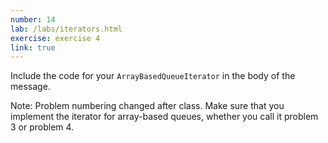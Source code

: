 ```yaml
---
number: 14
lab: /labs/iterators.html
exercise: exercise 4
link: true
---
```

Include the code for your `ArrayBasedQueueIterator` in the body of the message.

Note: Problem numbering changed after class.  Make sure that you implement
the iterator for array-based queues, whether you call it problem 3 or
problem 4.
